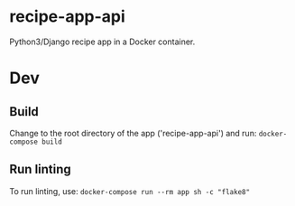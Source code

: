 # recipe-app-api
Python3/Django recipe app in a Docker container.

# Dev

## Build

Change to the root directory of the app ('recipe-app-api') and run:
`docker-compose build`

## Run linting

To run linting, use:
`docker-compose run --rm app sh -c "flake8"`
